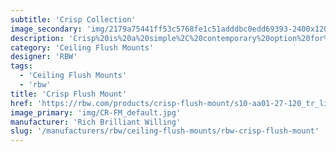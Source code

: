 ```yaml
---
subtitle: 'Crisp Collection'
image_secondary: 'img/2179a75441ff53c5768fe1c51adddbc0edd69393-2400x1200.png'
description: 'Crisp%20is%20a%20simple%2C%20contemporary%20option%20for%20a%20flush-mounted%20light%2C%20molded%20from%20solid%20glass%20and%20fit%20for%20installation%20in%20the%20ceiling%20or%20wall%20and%20is%20suitable%20for%20wet%20locations.%A0Its%20grooved%20front%20face%2C%20which%20brings%20to%20mind%20the%20ruffles%20of%20a%20potato%20crisp%2C%20serves%20to%20cast%20light%20and%20adds%20a%20subtle%20texture.%A0%A0'
category: 'Ceiling Flush Mounts'
designer: 'RBW'
tags:
  - 'Ceiling Flush Mounts'
  - 'rbw'
title: 'Crisp Flush Mount'
href: 'https://rbw.com/products/crisp-flush-mount/s10-aa01-27-120_tr_line-ip20'
image_primary: 'img/CR-FM_default.jpg'
manufacturer: 'Rich Brilliant Willing'
slug: '/manufacturers/rbw/ceiling-flush-mounts/rbw-crisp-flush-mount'
---
```


